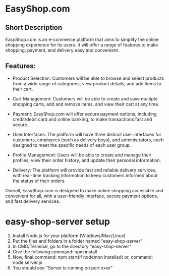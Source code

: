 # EasyShop.com
## Short Description
EasyShop.com is an e-commerce platform that aims to simplify the online shopping experience for its users. It will offer a range of features to make shopping, payment, and delivery easy and convenient.

## Features:

* Product Selection: Customers will be able to browse and select products from a wide range of categories, view product details, and add items to their cart.

* Cart Management: Customers will be able to create and save multiple shopping carts, add and remove items, and view their cart at any time.

* Payment: EasyShop.com will offer secure payment options, including credit/debit card and online banking, to make transactions fast and secure.

* User Interfaces: The platform will have three distinct user interfaces for customers, employees (such as delivery boys), and administrators, each designed to meet the specific needs of each user group.

* Profile Management: Users will be able to create and manage their profiles, view their order history, and update their personal information.

* Delivery: The platform will provide fast and reliable delivery services, with real-time tracking information to keep customers informed about the status of their orders.

Overall, EasyShop.com is designed to make online shopping accessible and convenient for all, with a user-friendly interface, secure payment options, and fast delivery services.


# easy-shop-server setup
1. Install Node.js for your platform (Windows/Mac/Linux)
2. Put the files and folders in a folder named "easy-shop-server"
3. In CMD/Terminal, go to the directory "easy-shop-server"
4. Give the following command: npm install
5. Now, final command: npm start(if nodemon installed)
    or, command: node server.js
6. You should see "Server is running on port xxxx"

